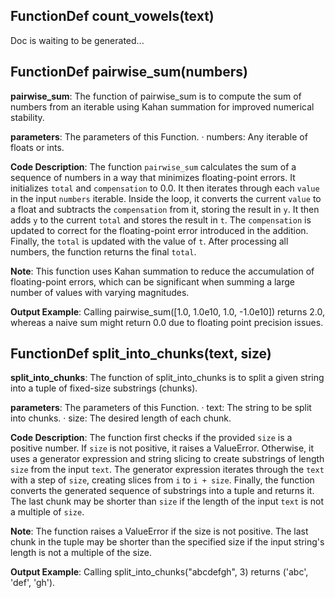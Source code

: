 ## FunctionDef count_vowels(text)
Doc is waiting to be generated...
## FunctionDef pairwise_sum(numbers)
**pairwise_sum**: The function of pairwise_sum is to compute the sum of numbers from an iterable using Kahan summation for improved numerical stability.

**parameters**: The parameters of this Function.
· numbers: Any iterable of floats or ints.

**Code Description**: 
The function `pairwise_sum` calculates the sum of a sequence of numbers in a way that minimizes floating-point errors. It initializes `total` and `compensation` to 0.0. It then iterates through each `value` in the input `numbers` iterable. Inside the loop, it converts the current `value` to a float and subtracts the `compensation` from it, storing the result in `y`. It then adds `y` to the current `total` and stores the result in `t`. The `compensation` is updated to correct for the floating-point error introduced in the addition. Finally, the `total` is updated with the value of `t`. After processing all numbers, the function returns the final `total`.

**Note**: This function uses Kahan summation to reduce the accumulation of floating-point errors, which can be significant when summing a large number of values with varying magnitudes.

**Output Example**: Calling pairwise_sum([1.0, 1.0e10, 1.0, -1.0e10]) returns 2.0, whereas a naive sum might return 0.0 due to floating point precision issues.

## FunctionDef split_into_chunks(text, size)
**split_into_chunks**: The function of split_into_chunks is to split a given string into a tuple of fixed-size substrings (chunks).

**parameters**: The parameters of this Function.
· text: The string to be split into chunks.
· size: The desired length of each chunk.

**Code Description**: 
The function first checks if the provided `size` is a positive number. If `size` is not positive, it raises a ValueError. Otherwise, it uses a generator expression and string slicing to create substrings of length `size` from the input `text`. The generator expression iterates through the `text` with a step of `size`, creating slices from `i` to `i + size`. Finally, the function converts the generated sequence of substrings into a tuple and returns it. The last chunk may be shorter than `size` if the length of the input `text` is not a multiple of `size`.

**Note**: 
The function raises a ValueError if the size is not positive. The last chunk in the tuple may be shorter than the specified size if the input string's length is not a multiple of the size.

**Output Example**: Calling split_into_chunks("abcdefgh", 3) returns ('abc', 'def', 'gh').


